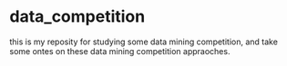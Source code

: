 # data_competition
this is my reposity for studying some data mining competition, and take some ontes on these data mining competition appraoches.
